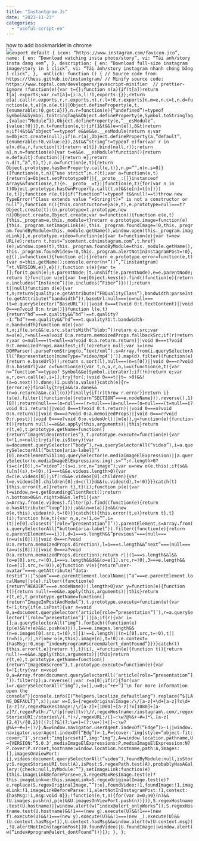 ```yaml
---
title: "Instantgram.Js"
date: "2023-11-23"
categories: 
  - "useful-script-en"
---
```


how to add bookmarklet in chrome  
![](https://camo.githubusercontent.com/5f21e427a7d3ee887313a4f9b1ab033e6462db47ca299bf3f7e2d81a0ce854bd/68747470733a2f2f696d672e7765626e6f74732e636f6d2f323031392f30342f447261672d616e642d44726f702d4c696e6b732d696e2d4368726f6d652e706e67)`export default { icon: “https://www.instagram.com/favicon.ico”, name: { en: “Download watching insta photo/story”, vi: “Tải ảnh/story insta đang xem”, }, description: { en: “Download full-size instagram image/story in 1 click”, vi: “Tải ảnh/story instagram nhanh chóng bằng 1 click”, },  onClick: function () { // Source code from: https://theus.github.io/instantgram/ // Minify source code: https://www.toptal.com/developers/javascript-minifier  // prettier-ignore !function(e){var t={};function n(a){if(t[a])return t[a].exports;var r=t[a]={i:a,l:!1,exports:{}};return e[a].call(r.exports,r,r.exports,n),r.l=!0,r.exports}n.m=e,n.c=t,n.d=function(e,t,a){n.o(e,t)||Object.defineProperty(e,t,{enumerable:!0,get:a})},n.r=function(e){“undefined”!=typeof Symbol&&Symbol.toStringTag&&Object.defineProperty(e,Symbol.toStringTag,{value:”Module”}),Object.defineProperty(e,”__esModule”,{value:!0})},n.t=function(e,t){if(1&t&&(e=n(e)),8&t)return e;if(4&t&&”object”==typeof e&&e&&e.__esModule)return e;var a=Object.create(null);if(n.r(a),Object.defineProperty(a,”default”,{enumerable:!0,value:e}),2&t&&”string”!=typeof e)for(var r in e)n.d(a,r,function(t){return e[t]}.bind(null,r));return a},n.n=function(e){var t=e&&e.__esModule?function(){return e.default}:function(){return e};return n.d(t,”a”,t),t},n.o=function(e,t){return Object.prototype.hasOwnProperty.call(e,t)},n.p=””,n(n.s=0)}([function(e,t,n){“use strict”;n.r(t);var a=function(e,t){return(a=Object.setPrototypeOf||{__proto__:[]}instanceof Array&&function(e,t){e.__proto__=t}||function(e,t){for(var n in t)Object.prototype.hasOwnProperty.call(t,n)&&(e[n]=t[n])})(e,t)};function r(e,t){if(“function”!=typeof t&&null!==t)throw new TypeError(“Class extends value “+String(t)+” is not a constructor or null”);function n(){this.constructor=e}a(e,t),e.prototype=null===t?Object.create(t):(n.prototype=t.prototype,new n)}Object.create,Object.create;var o=function(){function e(e,t){this._program=e,this._module=t}return e.prototype.image=function(e){this._program.setImageLink(e),this._program.foundImage=!0,this._program.foundByModule=this._module.getName(),window.open(this._program.imageLink)},e.prototype.video=function(e){var t=function(e){var t=new URL(e);return t.host=”scontent.cdninstagram.com”,t.href}(e);window.open(t),this._program.foundByModule=this._module.getName(),this._program.foundVideo=!0,this._program.alertNotInInstagramPost=!0},e}(),i=function(){function e(){}return e.prototype.error=function(e,t){var n=this.getName();console.error(n+”()”,”[instantgram] “+t.VERSION,e)},e}();function s(e){var t=[];for(t.push(e);e.parentNode;)t.unshift(e.parentNode),e=e.parentNode;return t}function u(e){var t=e[Object.keys(e).find((function(e){return e.includes(“Instance”)||e.includes(“Fiber”)}))];return t||null}function d(e){var t,n;return{quality:e.getAttribute(“FBQualityClass”),bandwidth:parseInt(e.getAttribute(“bandwidth”)),baseUrl:null===(n=null===(t=e.querySelector(“BaseURL”))||void 0===t?void 0:t.textContent)||void 0===n?void 0:n.trim()}}function l(e,t){return”hd”===e.quality&&”hd”!==t.quality?-1:”hd”!==e.quality&&”hd”===t.quality?1:t.bandwidth-e.bandwidth}function m(e){var t,n;if(e.src&&!e.src.startsWith(“blob:”))return e.src;var a=u(e),r=null==a?void 0:a.return.memoizedProps.fallbackSrc;if(r)return r;var o=null===(t=null==a?void 0:a.return.return)||void 0===t?void 0:t.memoizedProps.manifest;if(!o)return null;var i=(new DOMParser).parseFromString(o,”text/xml”),s=Array.from(i.querySelectorAll(‘Representation[mimeType=”video/mp4″]’)).map(d).filter((function(e){return e.baseUrl}));return s.sort(l),null===(n=s[0])||void 0===n?void 0:n.baseUrl}var c=function(e){var t,n,a,r,o,i=u(function(e,t){var n=”function”==typeof Symbol&&e[Symbol.iterator];if(!n)return e;var a,r,o=n.call(e),i=[];try{for(;(void 0===t||t– >0)&&!(a=o.next()).done;)i.push(a.value)}catch(e){r={error:e}}finally{try{a&&!a.done&&(n=o.return)&&n.call(o)}finally{if(r)throw r.error}}return i}(s(e).filter((function(e){return”SECTION”===e.nodeName})).reverse(),1)[0]);return(null===(o=null===(r=null===(a=null===(n=null===(t=null==i?void 0:i.return)||void 0===t?void 0:t.return)||void 0===n?void 0:n.return)||void 0===a?void 0:a.memoizedProps)||void 0===r?void 0:r.post)||void 0===o?void 0:o.videoUrl)||m(e)},g=function(e){function t(){return null!==e&&e.apply(this,arguments)||this}return r(t,e),t.prototype.getName=function(){return”ImageVideoInStories”},t.prototype.execute=function(e){var t=!1,n=null;try{if(e.isStory){var a=document.querySelector(“body”),r=a.querySelectorAll(“video”),i=a.querySelectorAll(“button[aria-label]”)[0].nextElementSibling.querySelector(e.mediaImageElExpression)||a.querySelector(e.mediaImageElExpressions.img),s=””;r.length>0?(s=c(r[0]),n=”video”):(s=i.src,n=”image”);var u=new o(e,this);if(s&&(u[n](s),t=!0),!1===t&&e.videos.length>0){var d=c(e.videos[0]);if(!d&&e.videos[0].children){var l=e.videos[0].children[0];d=c(l)}d&&(u.video(d),t=!0)}}}catch(t){this.error(t,e)}return t},t}(i);function p(e){var t=window,n=e.getBoundingClientRect();return n.bottom>0&&n.right>0&&n.left1){var a=Array.from(e.videos).filter(p).find((function(e){return e.hasAttribute(“loop”)}));a&&(n=m(a))}n&&(new o(e,this).video(n),t=!0)}}catch(t){this.error(t,e)}return t},t}(i);function h(e,t){var n,a,r=!1,o=””,i=(t||e[0].closest(‘[role=”presentation”]’)).parentElement,s=Array.from(i.querySelectorAll(“button[aria-label”)).filter((function(e){return e.parentElement===i})),d=1===s.length&&”previous”===(null===(n=u(s[0]))||void 0===n?void 0:n.return.memoizedProps.direction),l=1===s.length&&”next”===(null===(a=u(s[0]))||void 0===a?void 0:a.return.memoizedProps.direction);return r||(1===s.length&&l&&(o=e[0].src,r=!0),1===s.length&&d&&(o=e[1].src,r=!0),3===e.length&&(o=e[1].src,r=!0)),o}function v(e){return”user-avatar”===e.getAttribute(“data-testid”)||”span”===e.parentElement.localName||”a”===e.parentElement.localName||s(e).filter((function(e){return”HEADER”===e.nodeName})).length>0}var y=function(e){function t(){return null!==e&&e.apply(this,arguments)||this}return r(t,e),t.prototype.getName=function(){return”ImageInPostAndModal”},t.prototype.execute=function(e){var t=!1;try{if(e.isPost){var n=void 0,a=document.querySelector(‘article[role=”presentation”]’),r=a.querySelector(‘[role=”presentation”]’)||a;if(r){var i=[];a.querySelectorAll(“img”).forEach((function(e){p(e)&&!v(e)&&i.push(e)})),1===e.images.length&&(n=e.images[0].src,t=!0),t||1!==i.length||(n=i[0].src,t=!0),t||(n=h(i,r)),n?(new o(e,this).image(n),t=!0):e.context={hasMsg:!0,msg:”index#program#screen@alert_dontFound”}}}}catch(t){this.error(t,e)}return t},t}(i),_=function(e){function t(){return null!==e&&e.apply(this,arguments)||this}return r(t,e),t.prototype.getName=function(){return”ImageOnScreen”},t.prototype.execute=function(e){var t=!1;try{var n=void 0,a=Array.from(document.querySelectorAll(‘article[role=”presentation”]’)).filter(p);a.reverse();var r=a[0];if(r){for(var i=r.querySelectorAll(“img”),s=[],u=0;u“+e+”]’\n for more information open the console”}}console.info(I(“helpers.localize_defaultlang”).replace(“${LANG_DEFAULT}”,x));var w=I,S={regexOriginalImage:/\/[a-z]+\d+[a-z]?x\d+[a-z]?/,regexMaxResImage:/\/[a-z]+[1080]+[a-z]?x[1080]+[a-z]?/,regexPath:/^\/(p|reel|tv)\//,regexHostname:/instagram\.com/,regexStoriesURI:/stories\/(.*)+/,regexURL:/([–:\w?@%&+~#=]*\.[a-z]{2,4}\/{0,2})((?:[?&](?:\w+)=(?:\w+))+|[–:\w?@%&+~#=]+)?/},N=window.navigator.userAgent.indexOf(“Edge”)>-1||window.navigator.userAgent.indexOf(“Edg”)>-1,P={cover:’img[style=”object-fit: cover;”]’,srcset:”img[srcset]”,img:”img”},A=window.location.pathname,U={VERSION:”5.0.3″,mediaImageElExpressions:P,mediaImageElExpression:N?P.cover:P.srcset,hostname:window.location.hostname,path:A,images:[],imagesOnViewPort:[],videos:document.querySelectorAll(“video”),foundByModule:null,isStory:S.regexStoriesURI.test(A),isPost:S.regexPath.test(A),probablyHasAGallery:{check:null,byModule:””},setImageLink:function(e){this.imageLinkBeforeParse=e,S.regexMaxResImage.test(e)?this.imageLink=e:this.imageLink=S.regexOriginalImage.test(e)?e.replace(S.regexOriginalImage,””):e},foundVideo:!1,foundImage:!1,imageLink:!1,imageLinkBeforeParse:!1,alertNotInInstagramPost:!1,context:{hasMsg:!1,msg:void 0}};!function(e,t,n){for(var a=0;a0}(n)&&(U.images.push(n),p(n)&&U.imagesOnViewPort.push(n))})),S.regexHostname.test(U.hostname)||window.alert(w(“index@alert_onlyWorks”)),S.regexHostname.test(U.hostname)&&!1===(new g).execute(U)&&!1===(new f).execute(U)&&!1===(new y).execute(U)&&!1===(new _).execute(U)&&(U.context.hasMsg=!1),U.context.hasMsg&&window.alert(w(U.context.msg)),!U.alertNotInInstagramPost||U.foundVideo||U.foundImage||window.alert(w(“index#program@alert_dontFound”))}]); }, };`
